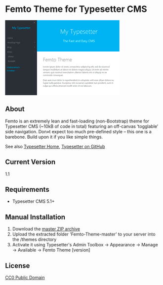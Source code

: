 # Femto Theme for Typesetter CMS #

![Screenshot](/screenshot.png?raw=true)

## About ##

Femto is an extremely lean and fast-loading (non-Bootstrap) theme for Typesetter CMS (~10kB of code in total) featuring an off-canvas &lsquo;togglable&rsquo; side navigation. Don&raquo;t expect too much pre-defined style &ndash; this one is a barebone. Build upon it if you like simple things.

See also [Typesetter Home](http://www.typesettercms.com), [Typesetter on GitHub](https://github.com/Typesetter/Typesetter)

## Current Version
1.1

## Requirements
* Typesetter CMS 5.1+

## Manual Installation
1. Download the [master ZIP archive](https://github.com/juek/Femto-Theme/archive/master.zip)
2. Upload the extracted folder 'Femto-Theme-master' to your server into the /themes directory
3. Activate it using Typesetter's Admin Toolbox &rarr; Appearance &rarr; Manage &rarr; Available &rarr; Femto Theme [version]

## License
[CC0 Public Domain](https://creativecommons.org/publicdomain/zero/1.0/)
